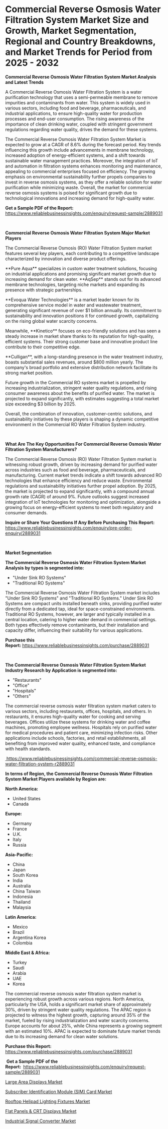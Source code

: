 <p><h1>Commercial Reverse Osmosis Water Filtration System Market Size and Growth, Market Segmentation, Regional and Country Breakdowns, and Market Trends for Period from 2025 -  2032</h1></p><p><strong>Commercial Reverse Osmosis Water Filtration System Market Analysis and Latest Trends</strong></p>
<p><p>A Commercial Reverse Osmosis Water Filtration System is a water purification technology that uses a semi-permeable membrane to remove impurities and contaminants from water. This system is widely used in various sectors, including food and beverage, pharmaceuticals, and industrial applications, to ensure high-quality water for production processes and end-user consumption. The rising awareness of the importance of clean drinking water, coupled with stringent government regulations regarding water quality, drives the demand for these systems.</p><p>The Commercial Reverse Osmosis Water Filtration System Market is expected to grow at a CAGR of 8.6% during the forecast period. Key trends influencing this growth include advancements in membrane technology, increased adoption of energy-efficient systems, and a shift towards sustainable water management practices. Moreover, the integration of IoT and automation in filtration systems enhances monitoring and maintenance, appealing to commercial enterprises focused on efficiency. The growing emphasis on environmental sustainability further propels companies to invest in reverse osmosis systems, as they offer a reliable solution for water purification while minimizing waste. Overall, the market for commercial reverse osmosis systems is poised for significant growth due to technological innovations and increasing demand for high-quality water.</p></p>
<p><strong>Get a Sample PDF of the Report:&nbsp;</strong> <a href="https://www.reliablebusinessinsights.com/enquiry/request-sample/2889031?utm_campaign=3093&utm_medium=2&utm_source=Github&utm_content=ia&utm_term=14032025&utm_id=commercial-reverse-osmosis-water-filtration-system">https://www.reliablebusinessinsights.com/enquiry/request-sample/2889031</a></p>
<p>&nbsp;</p>
<p><strong>Commercial Reverse Osmosis Water Filtration System Major Market Players</strong></p>
<p><p>The Commercial Reverse Osmosis (RO) Water Filtration System market features several key players, each contributing to a competitive landscape characterized by innovation and diverse product offerings.</p><p>**Pure Aqua** specializes in custom water treatment solutions, focusing on industrial applications and promising significant market growth due to increasing demand for clean water. **AqSep** stands out for its advanced membrane technologies, targeting niche markets and expanding its presence with strategic partnerships.</p><p>**Evoqua Water Technologies** is a market leader known for its comprehensive service model in water and wastewater treatment, generating significant revenue of over $1 billion annually. Its commitment to sustainability and innovation positions it for continued growth, capitalizing on the rising global water scarcity concerns.</p><p>Meanwhile, **Kinetico** focuses on eco-friendly solutions and has seen a steady increase in market share thanks to its reputation for high-quality, efficient systems. Their strong customer base and innovative product line contribute to their competitive edge.</p><p>**Culligan**, with a long-standing presence in the water treatment industry, boasts substantial sales revenues, around $800 million yearly. The company's broad portfolio and extensive distribution network facilitate its strong market position.</p><p>Future growth in the Commercial RO systems market is propelled by increasing industrialization, stringent water quality regulations, and rising consumer awareness about the benefits of purified water. The market is projected to expand significantly, with estimates suggesting a total market size exceeding $3 billion by 2025.</p><p>Overall, the combination of innovation, customer-centric solutions, and sustainability initiatives by these players is shaping a dynamic competitive environment in the Commercial RO Water Filtration System industry.</p></p>
<p>&nbsp;</p>
<p><strong>What Are The Key Opportunities For Commercial Reverse Osmosis Water Filtration System Manufacturers?</strong></p>
<p><p>The Commercial Reverse Osmosis (RO) Water Filtration System market is witnessing robust growth, driven by increasing demand for purified water across industries such as food and beverage, pharmaceuticals, and manufacturing. Current market trends indicate a shift towards advanced RO technologies that enhance efficiency and reduce waste. Environmental regulations and sustainability initiatives further propel adoption. By 2025, the market is projected to expand significantly, with a compound annual growth rate (CAGR) of around 9%. Future outlooks suggest increased integration of IoT technologies for monitoring and optimization, alongside a growing focus on energy-efficient systems to meet both regulatory and consumer demands.</p></p>
<p><strong>Inquire or Share Your Questions If Any Before Purchasing This Report:</strong> <a href="https://www.reliablebusinessinsights.com/enquiry/pre-order-enquiry/2889031?utm_campaign=3093&utm_medium=2&utm_source=Github&utm_content=ia&utm_term=14032025&utm_id=commercial-reverse-osmosis-water-filtration-system">https://www.reliablebusinessinsights.com/enquiry/pre-order-enquiry/2889031</a></p>
<p>&nbsp;</p>
<p><strong>Market Segmentation</strong></p>
<p><strong>The Commercial Reverse Osmosis Water Filtration System Market Analysis by types is segmented into:</strong></p>
<p><ul><li>"Under Sink RO Systems"</li><li>"Traditional RO Systems"</li></ul></p>
<p><p>The Commercial Reverse Osmosis Water Filtration System market includes "Under Sink RO Systems" and "Traditional RO Systems." Under Sink RO Systems are compact units installed beneath sinks, providing purified water directly from a dedicated tap, ideal for space-constrained environments. Traditional RO Systems, however, are larger and typically installed in a central location, catering to higher water demand in commercial settings. Both types effectively remove contaminants, but their installation and capacity differ, influencing their suitability for various applications.</p></p>
<p><strong>Purchase this Report:&nbsp;</strong><a href="https://www.reliablebusinessinsights.com/purchase/2889031?utm_campaign=3093&utm_medium=2&utm_source=Github&utm_content=ia&utm_term=14032025&utm_id=commercial-reverse-osmosis-water-filtration-system">https://www.reliablebusinessinsights.com/purchase/2889031</a></p>
<p>&nbsp;</p>
<p><strong>The Commercial Reverse Osmosis Water Filtration System Market Industry Research by Application is segmented into:</strong></p>
<p><ul><li>"Restaurants"</li><li>"Office"</li><li>"Hospitals"</li><li>"Others"</li></ul></p>
<p><p>The commercial reverse osmosis water filtration system market caters to various sectors, including restaurants, offices, hospitals, and others. In restaurants, it ensures high-quality water for cooking and serving beverages. Offices utilize these systems for drinking water and coffee machines, promoting employee wellness. Hospitals rely on purified water for medical procedures and patient care, minimizing infection risks. Other applications include schools, factories, and retail establishments, all benefiting from improved water quality, enhanced taste, and compliance with health standards.</p></p>
<p><a href="https://www.reliablebusinessinsights.com/commercial-reverse-osmosis-water-filtration-system-r2889031?utm_campaign=3093&utm_medium=2&utm_source=Github&utm_content=ia&utm_term=14032025&utm_id=commercial-reverse-osmosis-water-filtration-system">&nbsp;https://www.reliablebusinessinsights.com/commercial-reverse-osmosis-water-filtration-system-r2889031</a></p>
<p><strong>In terms of Region, the Commercial Reverse Osmosis Water Filtration System Market Players available by Region are:</strong></p>
<p>
    <p> <strong> North America: </strong>
        <ul>
            <li>United States</li>
            <li>Canada</li>
        </ul>
        </p> 
    <p> <strong> Europe: </strong>
        <ul>
            <li>Germany</li>
            <li>France</li>
            <li>U.K.</li>
            <li>Italy</li>
            <li>Russia</li>
        </ul>
        </p> 
    <p> <strong> Asia-Pacific: </strong>
        <ul>
            <li>China</li>
            <li>Japan</li>
            <li>South Korea</li>
            <li>India</li>
            <li>Australia</li>
            <li>China Taiwan</li>
            <li>Indonesia</li>
            <li>Thailand</li>
            <li>Malaysia</li>
        </ul>
        </p> 
    <p> <strong> Latin America: </strong>
        <ul>
            <li>Mexico</li>
            <li>Brazil</li>
            <li>Argentina Korea</li>
            <li>Colombia</li>
        </ul>
        </p> 
    <p> <strong> Middle East & Africa: </strong>
        <ul>
            <li>Turkey</li>
            <li>Saudi</li>
            <li>Arabia</li>
            <li>UAE</li>
            <li>Korea</li>
        </ul>
    </p>
    </p>
<p><p>The commercial reverse osmosis water filtration system market is experiencing robust growth across various regions. North America, particularly the USA, holds a significant market share of approximately 30%, driven by stringent water quality regulations. The APAC region is projected to witness the highest growth, capturing around 35% of the market, fueled by rising industrialization and water scarcity concerns. Europe accounts for about 25%, while China represents a growing segment with an estimated 10%. APAC is expected to dominate future market trends due to its increasing demand for clean water solutions.</p></p>
<p><strong>Purchase this Report: </strong><a href="https://www.reliablebusinessinsights.com/purchase/2889031?utm_campaign=3093&utm_medium=2&utm_source=Github&utm_content=ia&utm_term=14032025&utm_id=commercial-reverse-osmosis-water-filtration-system">https://www.reliablebusinessinsights.com/purchase/2889031</a></p>
<p>&nbsp;<strong>Get a Sample PDF of the Report:&nbsp;&nbsp;</strong><a href="https://www.reliablebusinessinsights.com/enquiry/request-sample/2889031?utm_campaign=3093&utm_medium=2&utm_source=Github&utm_content=ia&utm_term=14032025&utm_id=commercial-reverse-osmosis-water-filtration-system">https://www.reliablebusinessinsights.com/enquiry/request-sample/2889031</a></p>
<p><strong></strong></p>
<p><p><a href="https://www.linkedin.com/pulse/large-area-displays-market-outlook-2025-2032-comprehensive-79x8e?utm_campaign=3093&utm_medium=2&utm_source=Github&utm_content=ia&utm_term=14032025&utm_id=commercial-reverse-osmosis-water-filtration-system">Large Area Displays Market</a></p><p><a href="https://www.linkedin.com/pulse/subscriber-identification-module-sim-card-market-analysis-ywzie?utm_campaign=3093&utm_medium=2&utm_source=Github&utm_content=ia&utm_term=14032025&utm_id=commercial-reverse-osmosis-water-filtration-system">Subscriber Identification Module (SIM) Card Market</a></p><p><a href="https://github.com/ziwersekos/Market-Research-Report-List-1/blob/main/rooftop-helipad-lighting-fixtures-market.md?utm_campaign=3093&utm_medium=2&utm_source=Github&utm_content=ia&utm_term=14032025&utm_id=commercial-reverse-osmosis-water-filtration-system">Rooftop Helipad Lighting Fixtures Market</a></p><p><a href="https://www.linkedin.com/pulse/flat-panels-crt-displays-market-outlook-2025-2032-regional-xbs6e?utm_campaign=3093&utm_medium=2&utm_source=Github&utm_content=ia&utm_term=14032025&utm_id=commercial-reverse-osmosis-water-filtration-system">Flat Panels & CRT Displays Market</a></p><p><a href="https://www.linkedin.com/pulse/industrial-signal-converter-market-regional-outlook-competition-febxe?utm_campaign=3093&utm_medium=2&utm_source=Github&utm_content=ia&utm_term=14032025&utm_id=commercial-reverse-osmosis-water-filtration-system">Industrial Signal Converter Market</a></p></p>